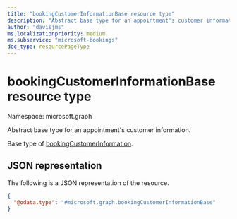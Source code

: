 ```yaml
---
title: "bookingCustomerInformationBase resource type"
description: "Abstract base type for an appointment's customer information."
author: "davisjms"
ms.localizationpriority: medium
ms.subservice: "microsoft-bookings"
doc_type: resourcePageType
---
```


# bookingCustomerInformationBase resource type

Namespace: microsoft.graph

Abstract base type for an appointment's customer information.

Base type of [bookingCustomerInformation](bookingcustomerinformation.md).

## JSON representation
The following is a JSON representation of the resource.
<!-- {
  "blockType": "resource",
  "@odata.type": "microsoft.graph.bookingCustomerInformationBase"
}
-->
``` json
{
  "@odata.type": "#microsoft.graph.bookingCustomerInformationBase"
}
```

